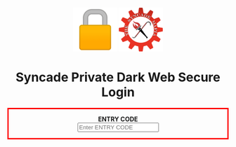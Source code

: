 <p align="center">
  
<img src="https://github.com/The-Syncade-Mafia/The-Syncade-Mafia.github.io/blob/main/assets/img/lock.png?raw=true" width="100" height="100" />    
<img src="https://github.com/The-Syncade-Mafia/The-Syncade-Mafia.github.io/blob/main/assets/img/logooo.png?raw=true" width="100" height="100" /> 

</p>
<h1 align="center">Syncade Private Dark Web Secure Login</h1>  
<p align="center" style="border-width:3px; border-style:solid; border-color:#FF0000; padding: 1em;">
<label for="ec"><b>ENTRY CODE</b></label><br>
<input type="password" placeholder="Enter ENTRY CODE" name="ec" required>
</p>

